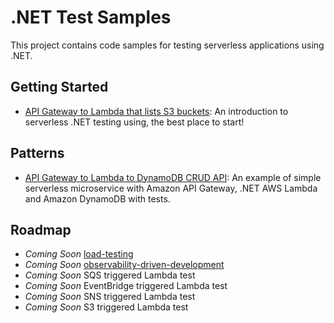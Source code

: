 # .NET Test Samples

This project contains code samples for testing serverless applications using .NET.

## Getting Started

- [API Gateway to Lambda that lists S3 buckets](./apigw-lambda-list-s3-buckets/): An introduction to serverless .NET testing using, the best place to start!

## Patterns

- [API Gateway to Lambda to DynamoDB CRUD API](./apigw-lambda-ddb/): An example of simple serverless microservice with Amazon API Gateway, .NET AWS Lambda and Amazon DynamoDB with tests.

## Roadmap

- *Coming Soon* [load-testing](./load-testing/)
- *Coming Soon* [observability-driven-development](./odd/)
- *Coming Soon* SQS triggered Lambda test
- *Coming Soon* EventBridge triggered Lambda test
- *Coming Soon* SNS triggered Lambda test
- *Coming Soon* S3 triggered Lambda test